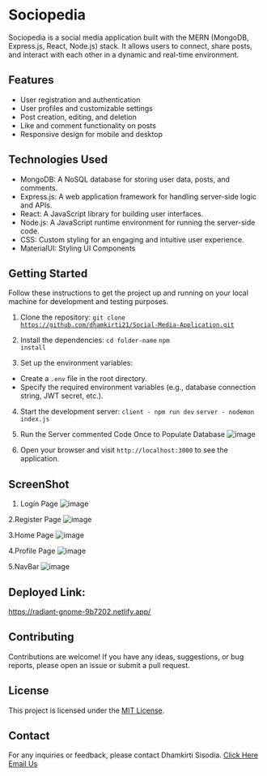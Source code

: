 # Sociopedia

Sociopedia is a social media application built with the MERN (MongoDB, Express.js, React, Node.js) stack. It allows users to connect, share posts, and interact with each other in a dynamic and real-time environment.

## Features

- User registration and authentication
- User profiles and customizable settings
- Post creation, editing, and deletion
- Like and comment functionality on posts
- Responsive design for mobile and desktop

## Technologies Used

- MongoDB: A NoSQL database for storing user data, posts, and comments.
- Express.js: A web application framework for handling server-side logic and APIs.
- React: A JavaScript library for building user interfaces.
- Node.js: A JavaScript runtime environment for running the server-side code.
- CSS: Custom styling for an engaging and intuitive user experience.
- MaterialUI: Styling UI Components

## Getting Started

Follow these instructions to get the project up and running on your local machine for development and testing purposes.

1. Clone the repository:
<code>git clone https://github.com/dhamkirti21/Social-Media-Application.git</code>

2. Install the dependencies:
<code>cd folder-name</code>
<code>npm install</code>

3. Set up the environment variables:
- Create a `.env` file in the root directory.
- Specify the required environment variables (e.g., database connection string, JWT secret, etc.).

4. Start the development server:
<code>client - npm run dev</code>
<code>server - nodemon index.js</code>

5. Run the Server commented Code Once to Populate Database
  ![image](https://github.com/dhamkirti21/Social-Media-Application/assets/78336507/f2505769-df40-4a98-8818-181109710821)

5. Open your browser and visit `http://localhost:3000` to see the application.

## ScreenShot 

1. Login Page
![image](https://github.com/dhamkirti21/Social-Media-Application/assets/78336507/77751374-bb3c-4c40-b585-553977a3cd38)

2.Register Page
![image](https://github.com/dhamkirti21/Social-Media-Application/assets/78336507/940536cf-3b37-4fd7-8dd6-4993dd44b8cf)

3.Home Page 
![image](https://github.com/dhamkirti21/Social-Media-Application/assets/78336507/aed6dd6f-d329-4ec6-b289-a1c39aa321c5)

4.Profile Page
![image](https://github.com/dhamkirti21/Social-Media-Application/assets/78336507/f9ade35a-e467-43a9-874b-f5856c8cb88e)

5.NavBar 
![image](https://github.com/dhamkirti21/Social-Media-Application/assets/78336507/e5c74558-6385-44f0-90b9-3faa377c14e7)

## Deployed Link: 
https://radiant-gnome-9b7202.netlify.app/

## Contributing

Contributions are welcome! If you have any ideas, suggestions, or bug reports, please open an issue or submit a pull request.

## License

This project is licensed under the [MIT License](https://opensource.org/licenses/MIT).

## Contact

For any inquiries or feedback, please contact Dhamkirti Sisodia.
<a href="mailto:dksisodia002@gmail.com" > Click Here Email Us</a>


